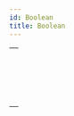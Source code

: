 ```yaml
---
id: Boolean
title: Boolean
---
```

||
|---|
|[<!-- INCLUDE #_command_.Bool.Syntax -->](../../commands-legacy/bool.md)<br/>|
|[<!-- INCLUDE #_command_.False.Syntax -->](../../commands-legacy/false.md)<br/>|
|[<!-- INCLUDE #_command_.Not.Syntax -->](../../commands-legacy/not.md)<br/>|
|[<!-- INCLUDE #_command_.True.Syntax -->](../../commands-legacy/true.md)<br/>|
